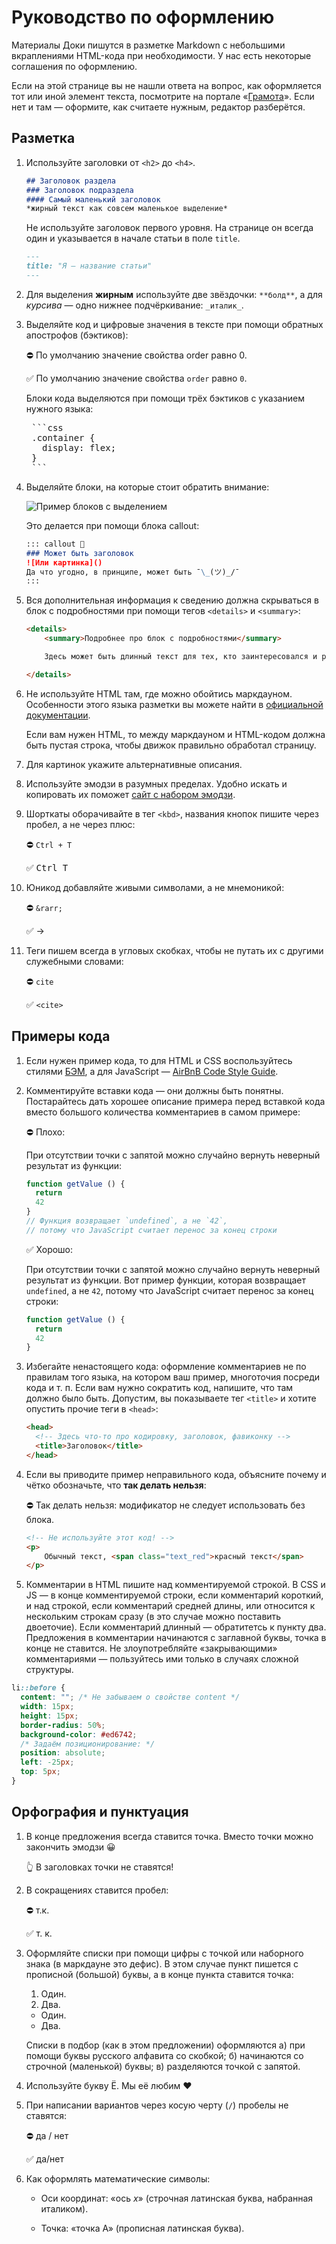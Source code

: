 # Руководство по оформлению

Материалы Доки пишутся в разметке Markdown с небольшими вкраплениями HTML-кода при необходимости. У нас есть некоторые соглашения по оформлению.

Если на этой странице вы не нашли ответа на вопрос, как оформляется тот или иной элемент текста, посмотрите на портале «[Грамота](http://gramota.ru/)». Если нет и там — оформите, как считаете нужным, редактор разберётся.

## Разметка

1. Используйте заголовки от `<h2>` до `<h4>`.

    ```markdown
    ## Заголовок раздела
    ### Заголовок подраздела
    #### Самый маленький заголовок
    *жирный текст как совсем маленькое выделение*
    ```

    Не используйте заголовок первого уровня. На странице он всегда один и указывается в начале статьи в поле `title`.

    ```markdown
    ---
    title: "Я — название статьи"
    ---
    ```

1. Для выделения **жирным** используйте две звёздочки: `**болд**`, а для _курсива_ — одно нижнее подчёркивание: `_италик_`.

1. Выделяйте код и цифровые значения в тексте при помощи обратных апострофов (бэктиков):

    ⛔ По умолчанию значение свойства order равно 0.

    ✅ По умолчанию значение свойства `order` равно `0`.

    Блоки кода выделяются при помощи трёх бэктиков с указанием нужного языка:

    <pre>
    ```css
    .container {
      display: flex;
    }
    ```</pre>

1. Выделяйте блоки, на которые стоит обратить внимание:

    ![Пример блоков с выделением](images/callouts.png)

    Это делается при помощи блока callout:

    ```markdown
    ::: callout 🥨
    ### Может быть заголовок
    ![Или картинка]()
    Да что угодно, в принципе, может быть ¯\_(ツ)_/¯
    :::
    ```

1. Вся дополнительная информация к сведению должна скрываться в блок с подробностями при помощи тегов `<details>` и `<summary>`:

    ```html
    <details>
        <summary>Подробнее про блок с подробностями</summary>

        Здесь может быть длинный текст для тех, кто заинтересовался и раскрыл блок.

    </details>
    ```

1. Не используйте HTML там, где можно обойтись маркдауном. Особенности этого языка разметки вы можете найти в [официальной документации](https://daringfireball.net/projects/markdown/).

    Если вам нужен HTML, то между маркдауном и HTML-кодом должна быть пустая строка, чтобы движок правильно обработал страницу.

1. Для картинок укажите альтернативные описания.

1. Используйте эмодзи в разумных пределах. Удобно искать и копировать их поможет [сайт с набором эмодзи](https://ru.piliapp.com/emoji/list/).

1. Шорткаты оборачивайте в тег `<kbd>`, названия кнопок пишите через пробел, а не через плюс:

    ⛔ `Ctrl + T`

    ✅  <kbd>Ctrl T</kbd>

1. Юникод добавляйте живыми символами, а не мнемоникой:

    ⛔ `&rarr;`

    ✅  →

1. Теги пишем всегда в угловых скобках, чтобы не путать их с другими служебными словами:

    ⛔ `cite`

    ✅ `<cite>`

## Примеры кода

1. Если нужен пример кода, то для HTML и CSS воспользуйтесь стилями [БЭМ](https://ru.bem.info/), а для JavaScript — [AirBnB Code Style Guide](https://github.com/airbnb/javascript).

1. Комментируйте вставки кода — они должны быть понятны. Постарайтесь дать хорошее описание примера перед вставкой кода вместо большого количества комментариев в самом примере:

    ⛔ Плохо:

    При отсутствии точки с запятой можно случайно вернуть неверный результат из функции:

    ```js
    function getValue () {
      return
      42
    }
    // Функция возвращает `undefined`, а не `42`,
    // потому что JavaScript считает перенос за конец строки
    ```

    ✅ Хорошо:

    При отсутствии точки с запятой можно случайно вернуть неверный результат из функции. Вот пример функции, которая возвращает `undefined`, а не `42`, потому что JavaScript считает перенос за конец строки:

    ```js
    function getValue () {
      return
      42
    }
    ```

1. Избегайте ненастоящего кода: оформление комментариев не по правилам того языка, на котором ваш пример, многоточия посреди кода и т. п. Если вам нужно сократить код, напишите, что там должно было быть. Допустим, вы показываете тег `<title>` и хотите опустить прочие теги в `<head>`:

    ```html
    <head>
      <!-- Здесь что-то про кодировку, заголовок, фавиконку -->
      <title>Заголовок</title>
    </head>
    ```

1. Если вы приводите пример неправильного кода, объясните почему и чётко обозначьте, что **так делать нельзя**:

    ⛔ Так делать нельзя: модификатор не следует использовать без блока.

    ```html
    <!-- Не используйте этот код! -->
    <p>
        Обычный текст, <span class="text_red">красный текст</span>
    </p>
    ```

1. Комментарии в HTML пишите над комментируемой строкой. В CSS и JS — в конце комментируемой строки, если комментарий короткий, и над строкой, если комментарий средней длины, или относится к нескольким строкам сразу (в это случае можно поставить двоеточие). Если комментарий длинный — обратитетсь к пункту два. Предложения в комментарии начинаются с заглавной буквы, точка в конце не ставится. Не злоупотребляйте «закрывающими» комментариями — пользуйтесь ими только в случаях сложной структуры.

```css
li::before {
  content: ""; /* Не забываем о свойстве content */
  width: 15px;
  height: 15px;
  border-radius: 50%;
  background-color: #ed6742;
  /* Задаём позиционирование: */
  position: absolute;
  left: -25px;
  top: 5px;
}
```

## Орфография и пунктуация

1. В конце предложения всегда ставится точка. Вместо точки можно закончить эмодзи 😀

    👆 В заголовках точки не ставятся!

1. В сокращениях ставится пробел:

    ⛔ т.к.

    ✅ т. к.

1. Оформляйте списки при помощи цифры с точкой или наборного знака (в маркдауне это дефис). В этом случае пункт пишется с прописной (большой) буквы, а в конце пункта ставится точка:

    1. Один.
    2. Два.

    - Один.
    - Два.

    Списки в подбор (как в этом предложении) оформляются а) при помощи буквы русского алфавита со скобкой; б) начинаются со строчной (маленькой) буквы; в) разделяются точкой с запятой.

1. Используйте букву Ё. Мы её любим ❤️

1. При написании вариантов через косую черту (`/`) пробелы не ставятся:

    ⛔ да / нет

    ✅ да/нет

1. Как оформлять математические символы:

    - Оси координат: «ось _x_» (строчная латинская буква, набранная италиком).

    - Точка: «точка A» (прописная латинская буква).
